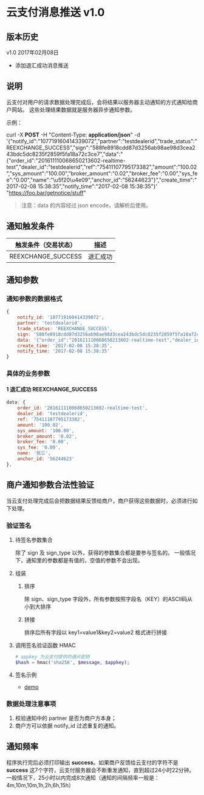 # 云支付消息推送 v1.0

## 版本历史

v1.0 2017年02月08日

* 添加退汇成功消息推送

## 说明

云支付对用户的请求数据处理完成后，会将结果以服务器主动通知的方式通知给商户网站。
这些处理结果数据就是服务器异步通知参数。

示例：

curl -X __POST__ -H "Content-Type: __application/json__" -d '{"notify_id":"107719160414339072","partner":"testdealerid","trade_status":"REEXCHANGE_SUCCESS","sign":"588fe8918cdd87d3256ab98ae98d3cea243bdc5dc8235f2859f5fa18a72c3ce7","data":"{\"order_id\":\"201611110068650213602-realtime-test\",\"dealer_id\":\"testdealerid\",\"ref\":\"75411107795173382\",\"amount\":\"100.02\",\"sys_amount\":\"100.00\",\"broker_amount\":\"0.02\",\"broker_fee\":\"0.00\",\"sys_fee\":\"0.00\",\"name\":\"\u5f20\u4e09\",\"anchor_id\":\"56244623\"}","create_time":"2017-02-08 15:38:35","notify_time":"2017-02-08 15:38:35"}' "https://foo.bar/getnotice/stuff"

> 注意：data 的内容经过 json encode，请解析后使用。


## 通知触发条件

|触发条件（交易状态）|描述|
|-----------------|------------|
|REEXCHANGE_SUCCESS |退汇成功     |

## 通知参数

### 通知参数的数据格式

```js
{
    notify_id: '107719160414339072',
    partner: 'testdealerid',
    trade_status: 'REEXCHANGE_SUCCESS',
    sign: '588fe8918cdd87d3256ab98ae98d3cea243bdc5dc8235f2859f5fa18a72c3ce7',
    data: '{"order_id":"201611110068650213602-realtime-test","dealer_id":"testdealerid","ref":"75411107795173382","amount":"100.02","sys_amount":"100.00","broker_amount":"0.02","broker_fee":"0.00","sys_fee":"0.00","name":"张三","anchor_id":"56244623"}',
    create_time: '2017-02-08 15:38:35',
    notify_time: '2017-02-08 15:38:35'
}
```
### 具体的业务参数

#### 1 退汇成功 REEXCHANGE_SUCCESS

```js
data: {
    order_id: '201611110068650213602-realtime-test',
    dealer_id: 'testdealerid',
    ref: '75411107795173382',
    amount: '100.02',
    sys_amount: '100.00',
    broker_amount: '0.02',
    broker_fee: '0.00',
    sys_fee: '0.00',
    name: '张三',
    anchor_id: '56244623'
},
```

## 商户通知参数合法性验证

当云支付处理完成后会把数据结果反馈给商户，商户获得这些数据时，必须进行如下处理。

### 验证签名

1. 待签名参数集合
    
    除了 sign 及 sign_type 以外，获得的参数集合都是要参与签名的。
    一般情况下，通知里的参数都是有值的，空值的参数不会出现。

1. 组装
    1. 排序

        除 sign、sign_type 字段外，所有参数按照字段名（KEY）的ASCII码从小到大排序
        
    2. 拼接

        排序后所有字段以 key1=value1&key2=value2 格式进行拼接
        
1. 调用签名验证函数 HMAC

    ```php
    # appkey 为云支付提供的通讯密钥
    $hash = hmac('sha256', $message, $appkey);
    ```
    
1. 签名示例

    * [demo](./sign_demo.php)

### 数据处理注意事项

1. 校验通知中的 partner 是否为商户方本身；
1. 商户方可以依据 notify_id 过滤重复的通知。

## 通知频率

程序执行完后必须打印输出 __success__。如果商户反馈给云支付的字符不是 __success__ 这7个字符，云支付服务器会不断重发通知，直到超过24小时22分钟。
一般情况下，25小时以内完成8次通知（通知的间隔频率一般是：4m,10m,10m,1h,2h,6h,15h）


